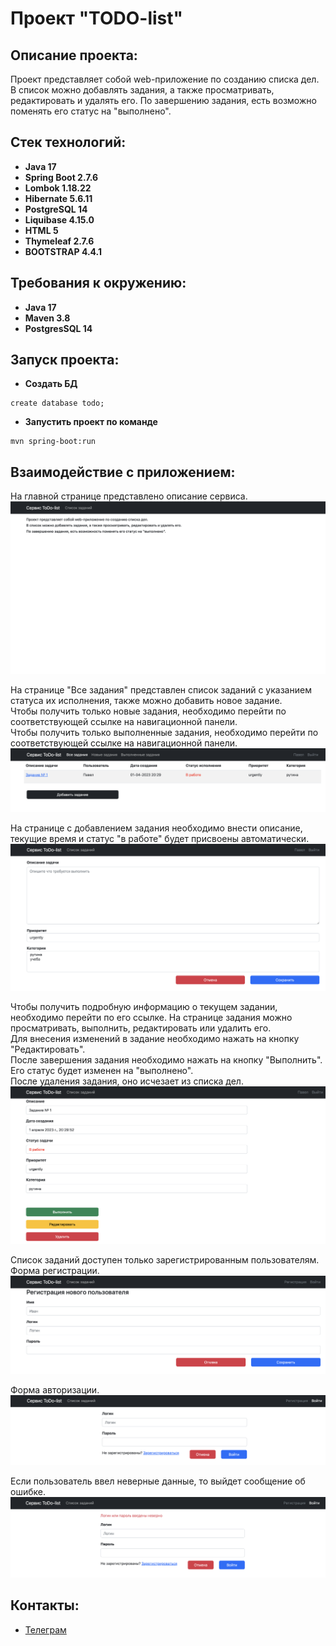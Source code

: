# Проект "TODO-list"

## Описание проекта:

Проект представляет собой web-приложение по созданию списка дел. В список можно добавлять задания, а также
просматривать, редактировать и удалять его. По завершению задания, есть возможно поменять его статус на "выполнено".

## Стек технологий:

- **Java 17**
- **Spring Boot 2.7.6**
- **Lombok 1.18.22**
- **Hibernate 5.6.11**
- **PostgreSQL 14**
- **Liquibase 4.15.0**
- **HTML 5**
- **Thymeleaf 2.7.6**
- **BOOTSTRAP 4.4.1**

## Требования к окружению:

- **Java 17**
- **Maven 3.8**
- **PostgresSQL 14**

## Запуск проекта:

- **Создать БД**

``` shell 
create database todo;
```

- **Запустить проект по команде**

``` shell 
mvn spring-boot:run
```

## Взаимодействие с приложением:

На главной странице представлено описание сервиса.
![](images/main.png)

На странице "Все задания" представлен список заданий с указанием статуса их исполнения, 
также можно добавить новое задание.
<br>Чтобы получить только новые задания, необходимо перейти по соответствующей ссылке на навигационной панели.
<br>Чтобы получить только выполненные задания, необходимо перейти по соответствующей ссылке на навигационной панели.
![](images/all_task.png)

На странице с добавлением задания необходимо внести описание, текущие время и статус "в работе" будет присвоены
автоматически.
![](images/create.png)

Чтобы получить подробную информацию о текущем задании, необходимо перейти по его ссылке. На странице задания можно
просматривать, выполнить, редактировать или удалить его.
<br>Для внесения изменений в задание необходимо нажать на кнопку "Редактировать".
<br>После завершения задания необходимо нажать на кнопку "Выполнить". Его статус будет изменен на "выполнено".
<br>После удаления задания, оно исчезает из списка дел.
![](images/detail_descr.png)

Список заданий доступен только зарегистрированным пользователям. Форма регистрации.
![](images/reg.png)

Форма авторизации.
![](images/auth.png)

Если пользователь ввел неверные данные, то выйдет сообщение об ошибке.
![](images/auth_err.png)

## Контакты:

- <a href="https://t.me/I_amPablo/" target="_blank">Телеграм</a></h1>